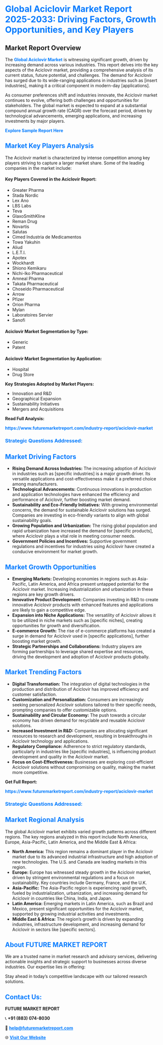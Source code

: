 <h1 style="color: #007BFF;">Global Aciclovir Market Report 2025-2033: Driving Factors, Growth Opportunities, and Key Players</h1>

<section id="overview">
<h2>Market Report Overview</h2>
<p>The <a href="https://www.futuremarketreport.com/industry-report/aciclovir-market" style="color: #007BFF; text-decoration: none;"><strong>Global Aciclovir Market</strong></a> is witnessing significant growth, driven by increasing demand across various industries. This report delves into the key aspects of the Aciclovir market, providing a comprehensive analysis of its current status, future potential, and challenges. The demand for Aciclovir has surged due to its wide-ranging applications in industries such as [insert industries], making it a critical component in modern-day [applications].</p>
<p>As consumer preferences shift and industries innovate, the Aciclovir market continues to evolve, offering both challenges and opportunities for stakeholders. The global market is expected to expand at a substantial compound annual growth rate (CAGR) over the forecast period, driven by technological advancements, emerging applications, and increasing investments by major players.</p>
</section>

<section id="overview">
<p><a href="https://www.futuremarketreport.com/request-sample/reportId=77930" style="color: #007BFF; text-decoration: none;"><strong>Explore Sample Report Here</strong></a></p>
</section>

<section id="key-players">
<h2 style="color: #007BFF;">Market Key Players Analysis</h2>
<p>The Aciclovir market is characterized by intense competition among key players striving to capture a larger market share. Some of the leading companies in the market include:</p>
<h4>Key Players Covered in the Aciclovir Report:</h4>
<ul><li>Greater Pharma</li><li>Stada Nordic</li><li>Lex Ano</li><li>LBS Labs</li><li>Teva</li><li>GlaxoSmithKline</li><li>Reman Drug</li><li>Novartis</li><li>Salutas</li><li>Cimed Industria de Medicamentos</li><li>Towa Yakuhin</li><li>Aliud</li><li>L.E.T.I.</li><li>Apotex</li><li>Wockhardt</li><li>Shiono Kemikaru</li><li>Nichi-Iko Pharmaceutical</li><li>Amneal Pharma</li><li>Takata Pharmaceutical</li><li>Choseido Pharmaceutical</li><li>Arrow</li><li>Pfizer</li><li>Orion Pharma</li><li>Mylan</li><li>Laboratoires Servier</li><li>Sanofi</li></ul>
<h4>Aciclovir Market Segmentation by Type:</h4>
<ul><li>Generic</li><li>Patent</li></ul>

<h4>Aciclovir Market Segmentation by Application:</h4>
<ul><li>Hospital</li><li>Drug Store</li></ul>
<p><strong>Key Strategies Adopted by Market Players:</strong></p>
<ul>
<li>Innovation and R&D</li>
<li>Geographical Expansion</li>
<li>Sustainability Initiatives</li>
<li>Mergers and Acquisitions</li>
</ul>
</section>

<section>
<p><strong>Read Full Analysis: </strong></p><a href="https://www.futuremarketreport.com/industry-report/aciclovir-market" style="color: #007BFF; text-decoration: none;"><strong>https://www.futuremarketreport.com/industry-report/aciclovir-market</strong></a>
<h3 style="color: #007BFF;">Strategic Questions Addressed:</h3>
</section>

<section id="driving-factors">
<h2 style="color: #007BFF;">Market Driving Factors</h2>
<ul>
<li><strong>Rising Demand Across Industries:</strong> The increasing adoption of Aciclovir in industries such as [specific industries] is a major growth driver. Its versatile applications and cost-effectiveness make it a preferred choice among manufacturers.</li>
<li><strong>Technological Advancements:</strong> Continuous innovations in production and application technologies have enhanced the efficiency and performance of Aciclovir, further boosting market demand.</li>
<li><strong>Sustainability and Eco-Friendly Initiatives:</strong> With growing environmental concerns, the demand for sustainable Aciclovir solutions has surged. Companies are investing in eco-friendly variants to align with global sustainability goals.</li>
<li><strong>Growing Population and Urbanization:</strong> The rising global population and rapid urbanization have increased the demand for [specific products], where Aciclovir plays a vital role in meeting consumer needs.</li>
<li><strong>Government Policies and Incentives:</strong> Supportive government regulations and incentives for industries using Aciclovir have created a conducive environment for market growth.</li>
</ul>
</section>

<section id="growth-opportunities">
<h2 style="color: #007BFF;">Market Growth Opportunities</h2>
<ul>
<li><strong>Emerging Markets:</strong> Developing economies in regions such as Asia-Pacific, Latin America, and Africa present untapped potential for the Aciclovir market. Increasing industrialization and urbanization in these regions are key growth drivers.</li>
<li><strong>Innovative Product Development:</strong> Companies investing in R&D to create innovative Aciclovir products with enhanced features and applications are likely to gain a competitive edge.</li>
<li><strong>Expansion into Niche Applications:</strong> The versatility of Aciclovir allows it to be utilized in niche markets such as [specific niches], creating opportunities for growth and diversification.</li>
<li><strong>E-commerce Growth:</strong> The rise of e-commerce platforms has created a surge in demand for Aciclovir used in [specific applications], further boosting market growth.</li>
<li><strong>Strategic Partnerships and Collaborations:</strong> Industry players are forming partnerships to leverage shared expertise and resources, driving the development and adoption of Aciclovir products globally.</li>
</ul>
</section>

<section id="trending-factors">
<h2 style="color: #007BFF;">Market Trending Factors</h2>
<ul>
<li><strong>Digital Transformation:</strong> The integration of digital technologies in the production and distribution of Aciclovir has improved efficiency and customer satisfaction.</li>
<li><strong>Customization and Personalization:</strong> Consumers are increasingly seeking personalized Aciclovir solutions tailored to their specific needs, prompting companies to offer customizable options.</li>
<li><strong>Sustainability and Circular Economy:</strong> The push towards a circular economy has driven demand for recyclable and reusable Aciclovir solutions.</li>
<li><strong>Increased Investment in R&D:</strong> Companies are allocating significant resources to research and development, resulting in breakthroughs in Aciclovir technology and applications.</li>
<li><strong>Regulatory Compliance:</strong> Adherence to strict regulatory standards, particularly in industries like [specific industries], is influencing product development and quality in the Aciclovir market.</li>
<li><strong>Focus on Cost-Effectiveness:</strong> Businesses are exploring cost-efficient Aciclovir solutions without compromising on quality, making the market more competitive.</li>
</ul>
</section>

<section>
<p><strong>Get Full Report: </strong></p><a href="https://www.futuremarketreport.com/industry-report/aciclovir-market" style="color: #007BFF; text-decoration: none;"><strong>https://www.futuremarketreport.com/industry-report/aciclovir-market</strong></a>
<h3 style="color: #007BFF;">Strategic Questions Addressed:</h3>
</section>


<section id="regional-analysis">
<h2 style="color: #007BFF;">Market Regional Analysis</h2>
<p>The global Aciclovir market exhibits varied growth patterns across different regions. The key regions analyzed in this report include North America, Europe, Asia-Pacific, Latin America, and the Middle East & Africa:</p>
<ul>
<li><strong>North America:</strong> This region remains a dominant player in the Aciclovir market due to its advanced industrial infrastructure and high adoption of new technologies. The U.S. and Canada are leading markets in this region.</li>
<li><strong>Europe:</strong> Europe has witnessed steady growth in the Aciclovir market, driven by stringent environmental regulations and a focus on sustainability. Key countries include Germany, France, and the U.K.</li>
<li><strong>Asia-Pacific:</strong> The Asia-Pacific region is experiencing rapid growth, fueled by industrialization, urbanization, and increasing demand for Aciclovir in countries like China, India, and Japan.</li>
<li><strong>Latin America:</strong> Emerging markets in Latin America, such as Brazil and Mexico, present significant opportunities for the Aciclovir market, supported by growing industrial activities and investments.</li>
<li><strong>Middle East & Africa:</strong> The region’s growth is driven by expanding industries, infrastructure development, and increasing demand for Aciclovir in sectors like [specific sectors].</li>
</ul>
</section>

<footer>
<h2 style="color: #007BFF;">About FUTURE MARKET REPORT</h2>
<p>We are a trusted name in market research and advisory services, delivering actionable insights and strategic support to businesses across diverse industries. Our expertise lies in offering:</p>

<p>Stay ahead in today’s competitive landscape with our tailored research solutions.</p>

<h2 style="color: #007BFF;">Contact Us:</h2>
<p><strong>FUTURE MARKET REPORT</strong></p>
<p>📞 <strong>+91 (883) 074-8030</strong></p>
<p>📧 <strong><a href="mailto:help@futuremarketreport.com" style="color: #007BFF;">help@futuremarketreport.com</a></strong></p>
<p>🌐 <strong><a href="https://www.futuremarketreport.com/" style="color: #007BFF;">Visit Our Website</a></strong></p>
</footer>